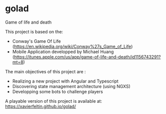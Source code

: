 # golad
Game of life and death

This project is based on the:
  - Conway's Game Of Life (https://en.wikipedia.org/wiki/Conway%27s_Game_of_Life)
  - Mobile Application developped by Michael Huang (https://itunes.apple.com/us/app/game-of-life-and-death/id1156743291?mt=8) 

The main objectives of this project are :
  - Realizing a new project with Angular and Typescript
  - Discovering state management architecture (using NGXS)
  - Developping some bots to challenge players
  
A playable version of this project is available at: https://xavierfeltin.github.io/golad/
